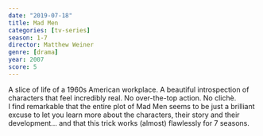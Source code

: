 ```yaml
---
date: "2019-07-18"
title: Mad Men
categories: [tv-series]
season: 1-7
director: Matthew Weiner
genre: [drama]
year: 2007
score: 5
---
```


A slice of life of a 1960s American workplace. A beautiful introspection of characters that feel incredibly real. No over-the-top action. No clichè.     
I find remarkable that the entire plot of Mad Men seems to be just a brilliant excuse to let you learn more about the characters, their story and their development... and that this trick works (almost) flawlessly for 7 seasons.  

